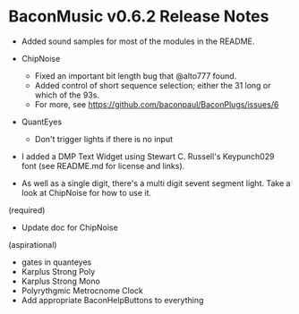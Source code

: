 # BaconMusic v0.6.2 Release Notes

* Added sound samples for most of the modules in the README.

* ChipNoise
  * Fixed an important bit length bug that @alto777 found. 
  * Added control of short sequence selection; either the 31 long or which of the 93s.
  * For more, see https://github.com/baconpaul/BaconPlugs/issues/6

* QuantEyes
  * Don't trigger lights if there is no input

* I added a DMP Text Widget using Stewart C. Russell's Keypunch029 font (see README.md for license and links).
* As well as a single digit, there's a multi digit sevent segment light. Take a look at ChipNoise for how to use it.

(required)
* Update doc for ChipNoise

(aspirational)
* gates in quanteyes
* Karplus Strong Poly
* Karplus Strong Mono
* Polyrythgmic Metrocnome Clock
* Add appropriate BaconHelpButtons to everything

